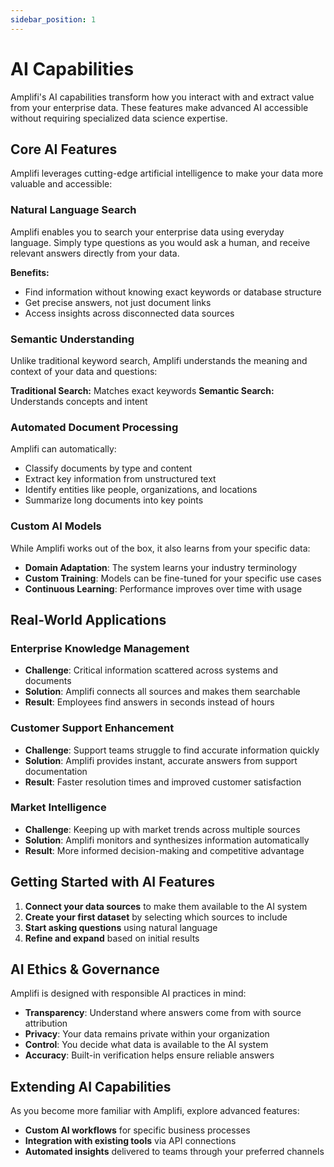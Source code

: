 ```yaml
---
sidebar_position: 1
---
```


# AI Capabilities

Amplifi's AI capabilities transform how you interact with and extract value from your enterprise data. These features make advanced AI accessible without requiring specialized data science expertise.

## Core AI Features

Amplifi leverages cutting-edge artificial intelligence to make your data more valuable and accessible:

### Natural Language Search

Amplifi enables you to search your enterprise data using everyday language. Simply type questions as you would ask a human, and receive relevant answers directly from your data.

<!-- Image temporarily removed -->

**Benefits:**
- Find information without knowing exact keywords or database structure
- Get precise answers, not just document links
- Access insights across disconnected data sources

### Semantic Understanding

Unlike traditional keyword search, Amplifi understands the meaning and context of your data and questions:

**Traditional Search:** Matches exact keywords
**Semantic Search:** Understands concepts and intent

<!-- Image temporarily removed -->

### Automated Document Processing

Amplifi can automatically:
- Classify documents by type and content
- Extract key information from unstructured text
- Identify entities like people, organizations, and locations
- Summarize long documents into key points

### Custom AI Models

While Amplifi works out of the box, it also learns from your specific data:

- **Domain Adaptation**: The system learns your industry terminology
- **Custom Training**: Models can be fine-tuned for your specific use cases
- **Continuous Learning**: Performance improves over time with usage

## Real-World Applications

### Enterprise Knowledge Management

- **Challenge**: Critical information scattered across systems and documents
- **Solution**: Amplifi connects all sources and makes them searchable
- **Result**: Employees find answers in seconds instead of hours

### Customer Support Enhancement

- **Challenge**: Support teams struggle to find accurate information quickly
- **Solution**: Amplifi provides instant, accurate answers from support documentation
- **Result**: Faster resolution times and improved customer satisfaction

### Market Intelligence

- **Challenge**: Keeping up with market trends across multiple sources
- **Solution**: Amplifi monitors and synthesizes information automatically
- **Result**: More informed decision-making and competitive advantage

## Getting Started with AI Features

1. **Connect your data sources** to make them available to the AI system
2. **Create your first dataset** by selecting which sources to include
3. **Start asking questions** using natural language
4. **Refine and expand** based on initial results

## AI Ethics & Governance

Amplifi is designed with responsible AI practices in mind:

- **Transparency**: Understand where answers come from with source attribution
- **Privacy**: Your data remains private within your organization
- **Control**: You decide what data is available to the AI system
- **Accuracy**: Built-in verification helps ensure reliable answers

## Extending AI Capabilities

As you become more familiar with Amplifi, explore advanced features:

- **Custom AI workflows** for specific business processes
- **Integration with existing tools** via API connections
- **Automated insights** delivered to teams through your preferred channels


<!-- [Learn how to train your first AI model →](../how-to-guides/training-models) -->


